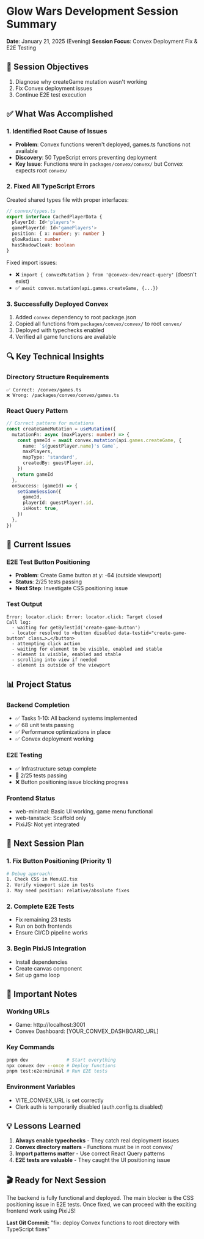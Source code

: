 # Glow Wars Development Session Summary
**Date**: January 21, 2025 (Evening)
**Session Focus**: Convex Deployment Fix & E2E Testing

## 🎯 Session Objectives
1. Diagnose why createGame mutation wasn't working
2. Fix Convex deployment issues
3. Continue E2E test execution

## ✅ What Was Accomplished

### 1. Identified Root Cause of Issues
- **Problem**: Convex functions weren't deployed, games.ts functions not available
- **Discovery**: 50 TypeScript errors preventing deployment
- **Key Issue**: Functions were in `packages/convex/convex/` but Convex expects root `convex/`

### 2. Fixed All TypeScript Errors
Created shared types file with proper interfaces:
```typescript
// convex/types.ts
export interface CachedPlayerData {
  playerId: Id<'players'>
  gamePlayerId: Id<'gamePlayers'>
  position: { x: number; y: number }
  glowRadius: number
  hasShadowCloak: boolean
}
```

Fixed import issues:
- ❌ `import { convexMutation } from '@convex-dev/react-query'` (doesn't exist)
- ✅ `await convex.mutation(api.games.createGame, {...})`

### 3. Successfully Deployed Convex
1. Added `convex` dependency to root package.json
2. Copied all functions from `packages/convex/convex/` to root `convex/`
3. Deployed with typechecks enabled
4. Verified all game functions are available

## 🔍 Key Technical Insights

### Directory Structure Requirements
```
✅ Correct: /convex/games.ts
❌ Wrong: /packages/convex/convex/games.ts
```

### React Query Pattern
```typescript
// Correct pattern for mutations
const createGameMutation = useMutation({
  mutationFn: async (maxPlayers: number) => {
    const gameId = await convex.mutation(api.games.createGame, {
      name: `${guestPlayer.name}'s Game`,
      maxPlayers,
      mapType: 'standard',
      createdBy: guestPlayer.id,
    })
    return gameId
  },
  onSuccess: (gameId) => {
    setGameSession({
      gameId,
      playerId: guestPlayer!.id,
      isHost: true,
    })
  },
})
```

## 🐛 Current Issues

### E2E Test Button Positioning
- **Problem**: Create Game button at y: -64 (outside viewport)
- **Status**: 2/25 tests passing
- **Next Step**: Investigate CSS positioning issue

### Test Output
```
Error: locator.click: Error: locator.click: Target closed
Call log:
  - waiting for getByTestId('create-game-button')
  - locator resolved to <button disabled data-testid="create-game-button" class…>…</button>
  - attempting click action
  - waiting for element to be visible, enabled and stable
  - element is visible, enabled and stable
  - scrolling into view if needed
  - element is outside of the viewport
```

## 📊 Project Status

### Backend Completion
- ✅ Tasks 1-10: All backend systems implemented
- ✅ 68 unit tests passing
- ✅ Performance optimizations in place
- ✅ Convex deployment working

### E2E Testing
- ✅ Infrastructure setup complete
- 🔄 2/25 tests passing
- ❌ Button positioning issue blocking progress

### Frontend Status
- web-minimal: Basic UI working, game menu functional
- web-tanstack: Scaffold only
- PixiJS: Not yet integrated

## 🚀 Next Session Plan

### 1. Fix Button Positioning (Priority 1)
```bash
# Debug approach:
1. Check CSS in MenuUI.tsx
2. Verify viewport size in tests
3. May need position: relative/absolute fixes
```

### 2. Complete E2E Tests
- Fix remaining 23 tests
- Run on both frontends
- Ensure CI/CD pipeline works

### 3. Begin PixiJS Integration
- Install dependencies
- Create canvas component
- Set up game loop

## 📝 Important Notes

### Working URLs
- Game: http://localhost:3001
- Convex Dashboard: [YOUR_CONVEX_DASHBOARD_URL]

### Key Commands
```bash
pnpm dev              # Start everything
npx convex dev --once # Deploy functions
pnpm test:e2e:minimal # Run E2E tests
```

### Environment Variables
- VITE_CONVEX_URL is set correctly
- Clerk auth is temporarily disabled (auth.config.ts.disabled)

## 💡 Lessons Learned

1. **Always enable typechecks** - They catch real deployment issues
2. **Convex directory matters** - Functions must be in root convex/
3. **Import patterns matter** - Use correct React Query patterns
4. **E2E tests are valuable** - They caught the UI positioning issue

## 🎬 Ready for Next Session

The backend is fully functional and deployed. The main blocker is the CSS positioning issue in E2E tests. Once fixed, we can proceed with the exciting frontend work using PixiJS!

**Last Git Commit**: "fix: deploy Convex functions to root directory with TypeScript fixes"